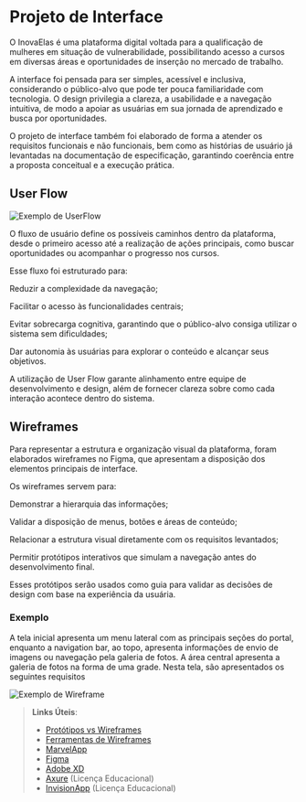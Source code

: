 
# Projeto de Interface

O InovaElas é uma plataforma digital voltada para a qualificação de mulheres em situação de vulnerabilidade, possibilitando acesso a cursos em diversas áreas e oportunidades de inserção no mercado de trabalho.

A interface foi pensada para ser simples, acessível e inclusiva, considerando o público-alvo que pode ter pouca familiaridade com tecnologia. O design privilegia a clareza, a usabilidade e a navegação intuitiva, de modo a apoiar as usuárias em sua jornada de aprendizado e busca por oportunidades.

O projeto de interface também foi elaborado de forma a atender os requisitos funcionais e não funcionais, bem como as histórias de usuário já levantadas na documentação de especificação, garantindo coerência entre a proposta conceitual e a execução prática.

## User Flow

![Exemplo de UserFlow](img/userflow.jpg)

O fluxo de usuário define os possíveis caminhos dentro da plataforma, desde o primeiro acesso até a realização de ações principais, como buscar oportunidades ou acompanhar o progresso nos cursos.

Esse fluxo foi estruturado para:

Reduzir a complexidade da navegação;

Facilitar o acesso às funcionalidades centrais;

Evitar sobrecarga cognitiva, garantindo que o público-alvo consiga utilizar o sistema sem dificuldades;

Dar autonomia às usuárias para explorar o conteúdo e alcançar seus objetivos.

A utilização de User Flow garante alinhamento entre equipe de desenvolvimento e design, além de fornecer clareza sobre como cada interação acontece dentro do sistema.


## Wireframes

Para representar a estrutura e organização visual da plataforma, foram elaborados wireframes no Figma, que apresentam a disposição dos elementos principais de interface.

Os wireframes servem para:

Demonstrar a hierarquia das informações;

Validar a disposição de menus, botões e áreas de conteúdo;

Relacionar a estrutura visual diretamente com os requisitos levantados;

Permitir protótipos interativos que simulam a navegação antes do desenvolvimento final.

Esses protótipos serão usados como guia para validar as decisões de design com base na experiência da usuária.

### Exemplo

A tela inicial apresenta um menu lateral com as principais seções do portal, enquanto a navigation bar, ao topo, apresenta informações de envio de imagens ou navegação pela galeria de fotos. A área central apresenta a galeria de fotos na forma de uma grade. Nesta tela, são apresentados os seguintes requisitos

![Exemplo de Wireframe](img/wireframe-example.png)

 
> **Links Úteis**:
> - [Protótipos vs Wireframes](https://www.nngroup.com/videos/prototypes-vs-wireframes-ux-projects/)
> - [Ferramentas de Wireframes](https://rockcontent.com/blog/wireframes/)
> - [MarvelApp](https://marvelapp.com/developers/documentation/tutorials/)
> - [Figma](https://www.figma.com/)
> - [Adobe XD](https://www.adobe.com/br/products/xd.html#scroll)
> - [Axure](https://www.axure.com/edu) (Licença Educacional)
> - [InvisionApp](https://www.invisionapp.com/) (Licença Educacional)
